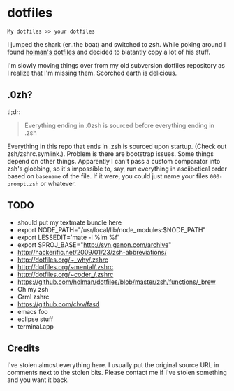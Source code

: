 dotfiles
========

    My dotfiles >> your dotfiles

I jumped the shark (er..the boat) and switched to zsh. While poking around I found [holman's dotfiles](https://github.com/holman/dotfiles) and decided to blatantly copy a lot of his stuff.

I'm slowly moving things over from my old subversion dotfiles repository as I realize that I'm missing them. Scorched earth is delicious.

.0zh?
-----

tl;dr:

> Everything ending in .0zsh is sourced before everything ending in .zsh

Everything in this repo that ends in .zsh is sourced upon startup. (Check out zsh/zshrc.symlink.). Problem is there are bootstrap issues. Some things depend on other things. Apparently I can't pass a custom comparator into zsh's globbing, so it's impossible to, say, run everything in asciibetical order based on `basename` of the file. If it were, you could just name your files `000-prompt.zsh` or whatever.


TODO
----

- should put my textmate bundle here
- export NODE_PATH="/usr/local/lib/node_modules:$NODE_PATH"
- export LESSEDIT='mate -l %lm %f'
- export SPROJ_BASE="http://svn.ganon.com/archive"
- http://hackerific.net/2009/01/23/zsh-abbreviations/
- http://dotfiles.org/~_why/.zshrc
- http://dotfiles.org/~mental/.zshrc
- http://dotfiles.org/~coder_/.zshrc
- https://github.com/holman/dotfiles/blob/master/zsh/functions/_brew
- Oh my zsh
- Grml zshrc
- https://github.com/clvv/fasd
- emacs foo
- eclipse stuff
- terminal.app

Credits
-------

I've stolen almost everything here.  I usually put the original source URL in comments next to the stolen bits.  Please contact me if I've stolen something and you want it back.


